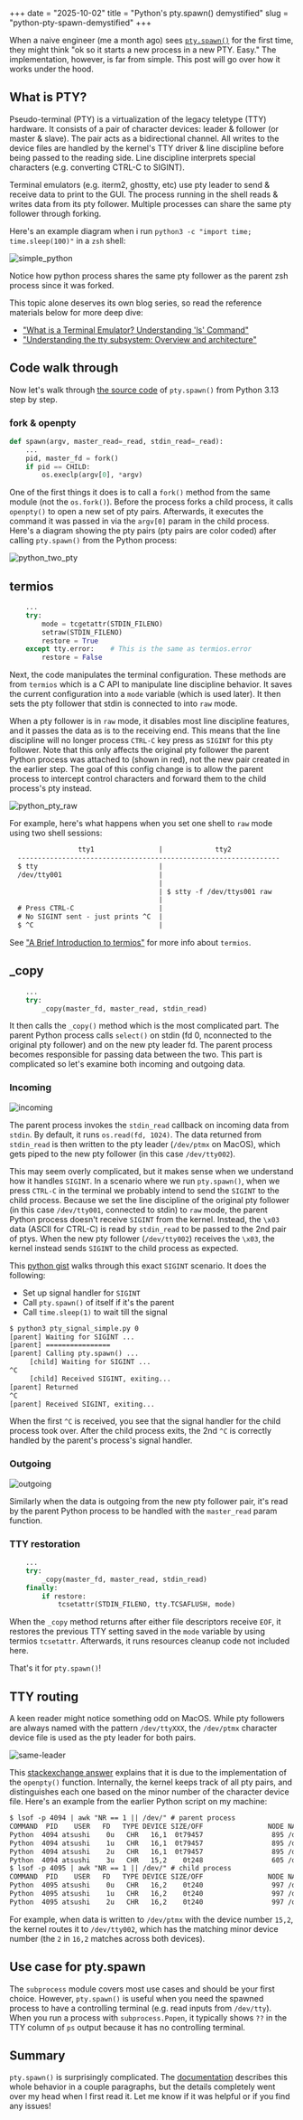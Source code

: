 +++
date = "2025-10-02"
title = "Python's pty.spawn() demystified"
slug = "python-pty-spawn-demystified"
+++

When a naive engineer (me a month ago) sees [`pty.spawn()`](https://docs.python.org/3/library/pty.html#pty.spawn) for the first time, they might think "ok so it starts a new process in a new PTY. Easy."
The implementation, however, is far from simple. This post will go over how it works under the hood.

## What is PTY?

Pseudo-terminal (PTY) is a virtualization of the legacy teletype (TTY) hardware. It consists of a pair of character devices: leader & follower (or master & slave). The pair acts as a bidirectional channel.
All writes to the device files are handled by the kernel's TTY driver & line discipline before being passed to the reading side. Line discipline interprets special characters (e.g. converting CTRL-C to SIGINT).

Terminal emulators (e.g. iterm2, ghostty, etc) use pty leader to send & receive data to print to the GUI. The process running in the shell reads & writes data from its pty follower. Multiple processes can share the same pty follower through forking.

Here's an example diagram when i run `python3 -c "import time; time.sleep(100)"` in a `zsh` shell:

![simple_python](/images/2025-10-02-pty-explained/python.png)

Notice how python process shares the same pty follower as the parent zsh process since it was forked.

This topic alone deserves its own blog series, so read the reference materials below for more deep dive:
- ["What is a Terminal Emulator? Understanding 'ls' Command"](https://www.warp.dev/blog/what-happens-when-you-open-a-terminal-and-enter-ls)
- ["Understanding the tty subsystem: Overview and architecture"](https://lambdalambda.ninja/blog/54/)

## Code walk through

Now let's walk through [the source code](https://github.com/python/cpython/blob/f42eafdd09b6c3c8459c25593df6655b5a386c2a/Lib/pty.py#L187) of `pty.spawn()` from Python 3.13 step by step.

### fork & openpty

```python
def spawn(argv, master_read=_read, stdin_read=_read):
    ...
    pid, master_fd = fork()
    if pid == CHILD:
        os.execlp(argv[0], *argv)
```

One of the first things it does is to call a `fork()` method from the same module (not the `os.fork()`). Before the process forks a child process, it calls `openpty()` to open a new set of pty pairs. Afterwards, it executes the command it was passed in via the `argv[0]` param in the child process. Here's a diagram showing the pty pairs (pty pairs are color coded) after calling `pty.spawn()` from the Python process:

![python_two_pty](/images/2025-10-02-pty-explained/python-two-pty.png)

## termios

```python
    ...
    try:
        mode = tcgetattr(STDIN_FILENO)
        setraw(STDIN_FILENO)
        restore = True
    except tty.error:    # This is the same as termios.error
        restore = False
```

Next, the code manipulates the terminal configuration. These methods are from `termios` which is a C API to manipulate line discipline behavior. It saves the current configuration into a `mode` variable (which is used later). It then sets the pty follower that stdin is connected to into `raw` mode.

When a pty follower is in `raw` mode, it disables most line discipline features, and it passes the data as is to the receiving end. This means that the line discipline will no longer process `CTRL-C` key press as `SIGINT` for this pty follower. Note that this only affects the original pty follower the parent Python process was attached to (shown in red), not the new pair created in the earlier step. The goal of this config change is to allow the parent process to intercept control characters and forward them to the child process's pty instead.

![python_pty_raw](/images/2025-10-02-pty-explained/python-pty-raw.png)

For example, here's what happens when you set one shell to `raw` mode using two shell sessions:
```txt
                 tty1                |             tty2
  -----------------------------------------------------------------
  $ tty                              |
  /dev/tty001                        |
                                     |
                                     | $ stty -f /dev/ttys001 raw
                                     |
  # Press CTRL-C                     |
  # No SIGINT sent - just prints ^C  |
  $ ^C                               |
```

See ["A Brief Introduction to termios"](https://blog.nelhage.com/2009/12/a-brief-introduction-to-termios/) for more info about `termios`.

## _copy

```python
    ...
    try:
        _copy(master_fd, master_read, stdin_read)
```

It then calls the `_copy()` method which is the most complicated part. The parent Python process calls `select()` on stdin (fd 0, nconnected to the original pty follower) and on the new pty leader fd. The parent process becomes responsible for passing data between the two. This part is complicated so let's examine both incoming and outgoing data.

### Incoming

![incoming](/images/2025-10-02-pty-explained/incoming.png)

The parent process invokes the `stdin_read` callback on incoming data from `stdin`. By default, it runs `os.read(fd, 1024)`. The data returned from `stdin_read` is then written to the pty leader (`/dev/ptmx` on MacOS), which gets piped to the new pty follower (in this case `/dev/tty002`).

This may seem overly complicated, but it makes sense when we understand how it handles `SIGINT`. In a scenario where we run `pty.spawn()`, when we press `CTRL-C` in the terminal we probably intend to send the `SIGINT` to the child process. Because we set the line discipline of the original pty follower (in this case `/dev/tty001`, connected to stdin) to `raw` mode, the parent Python process doesn't receive `SIGINT` from the kernel. Instead, the `\x03` data (ASCII for CTRL-C) is read by `stdin_read` to be passed to the 2nd pair of ptys. When the new pty follower (`/dev/tty002`) receives the `\x03`, the kernel instead sends `SIGINT` to the child process as expected.

This [python gist](https://gist.github.com/jumbosushi/035e8ee8e8f4e11956a4a0cac678eee8) walks through this exact `SIGINT` scenario. It does the following:
- Set up signal handler for `SIGINT`
- Call `pty.spawn()` of itself if it's the parent
- Call `time.sleep(1)` to wait till the signal

```txt
$ python3 pty_signal_simple.py 0
[parent] Waiting for SIGINT ...
[parent] ================
[parent] Calling pty.spawn() ...
     [child] Waiting for SIGINT ...
^C
     [child] Received SIGINT, exiting...
[parent] Returned
^C
[parent] Received SIGINT, exiting...
```

When the first `^C` is received, you see that the signal handler for the child process took over. After the child process exits, the 2nd `^C` is correctly handled by the parent's process's signal handler.

### Outgoing

![outgoing](/images/2025-10-02-pty-explained/outgoing.png)

Similarly when the data is outgoing from the new pty follower pair, it's read by the parent Python process to be handled with the `master_read` param function.

### TTY restoration

```python
    ...
    try:
        _copy(master_fd, master_read, stdin_read)
    finally:
        if restore:
            tcsetattr(STDIN_FILENO, tty.TCSAFLUSH, mode)
```

When the `_copy` method returns after either file descriptors receive `EOF`, it restores the previous TTY setting saved in the `mode` variable by using termios `tcsetattr`. Afterwards, it runs resources cleanup code not included here.

That's it for `pty.spawn()`!

## TTY routing

A keen reader might notice something odd on MacOS. While pty followers are always named with the pattern `/dev/ttyXXX`, the `/dev/ptmx` character device file is used as the pty leader for both pairs.

![same-leader](/images/2025-10-02-pty-explained/same-leader.png)

This [stackexchange answer](https://unix.stackexchange.com/questions/449315/some-confused-concept-ptmx-and-tty) explains that it is due to the implementation of the `openpty()` function. Internally, the kernel keeps track of all pty pairs, and distinguishes each one based on the minor number of the character device file. Here's an example from the earlier Python script on my machine:

```txt
$ lsof -p 4094 | awk "NR == 1 || /dev/" # parent process
COMMAND  PID    USER   FD   TYPE DEVICE SIZE/OFF                NODE NAME
Python  4094 atsushi    0u   CHR   16,1  0t79457                 895 /dev/ttys001
Python  4094 atsushi    1u   CHR   16,1  0t79457                 895 /dev/ttys001
Python  4094 atsushi    2u   CHR   16,1  0t79457                 895 /dev/ttys001
Python  4094 atsushi    3u   CHR   15,2    0t248                 605 /dev/ptmx
$ lsof -p 4095 | awk "NR == 1 || /dev/" # child process
COMMAND  PID    USER   FD   TYPE DEVICE SIZE/OFF                NODE NAME
Python  4095 atsushi    0u   CHR   16,2    0t240                 997 /dev/ttys002
Python  4095 atsushi    1u   CHR   16,2    0t240                 997 /dev/ttys002
Python  4095 atsushi    2u   CHR   16,2    0t240                 997 /dev/ttys002
```

For example, when data is written to `/dev/ptmx` with the device number `15,2`, the kernel routes it to `/dev/tty002`, which has the matching minor device number (the `2` in `16,2` matches across both devices).

## Use case for pty.spawn

The `subprocess` module covers most use cases and should be your first choice. However, `pty.spawn()` is useful when you need the spawned process to have a controlling terminal (e.g. read inputs from `/dev/tty`). When you run a process with `subprocess.Popen`, it typically shows `??` in the TTY column of `ps` output because it has no controlling terminal.

## Summary

`pty.spawn()` is surprisingly complicated. The [documentation](https://docs.python.org/3/library/pty.html#pty.spawn) describes this whole behavior in a couple paragraphs, but the details completely went over my head when I first read it. Let me know if it was helpful or if you find any issues!
